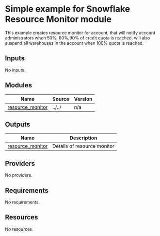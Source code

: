 <!-- BEGIN_TF_DOCS -->
# Simple example for Snowflake Resource Monitor module

This example creates resource monitor for account,
that will notify account administrators
when 50%, 80%,90% of credit quota is reached, will also suspend
all warehouses in the account when 100% quota is reached.



## Inputs

No inputs.

## Modules

| Name | Source | Version |
|------|--------|---------|
| <a name="module_resource_monitor"></a> [resource\_monitor](#module\_resource\_monitor) | ../../ | n/a |

## Outputs

| Name | Description |
|------|-------------|
| <a name="output_resource_monitor"></a> [resource\_monitor](#output\_resource\_monitor) | Details of resource monitor |

## Providers

No providers.

## Requirements

No requirements.

## Resources

No resources.
<!-- END_TF_DOCS -->
